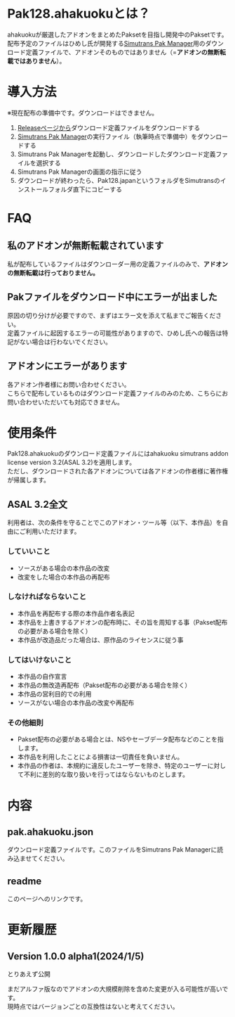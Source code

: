 # Pak128.ahakuokuとは？
ahakuokuが厳選したアドオンをまとめたPaksetを目指し開発中のPaksetです。  
配布予定のファイルはひめし氏が開発する[Simutrans Pak Manager](https://github.com/teamhimeh/SimutransPakManager)用のダウンロード定義ファイルで、アドオンそのものではありません（=**アドオンの無断転載ではありません**）。

# 導入方法
※現在配布の準備中です。ダウンロードはできません。
1. [Releaseページから](https://github.com/ahakuoku/Pak128.ahakuoku/releases)ダウンロード定義ファイルをダウンロードする
2. [Simutrans Pak Manager](https://github.com/teamhimeh/SimutransPakManager)の実行ファイル（執筆時点で準備中）をダウンロードする
3. Simutrans Pak Managerを起動し、ダウンロードしたダウンロード定義ファイルを選択する
4. Simutrans Pak Managerの画面の指示に従う
5. ダウンロードが終わったら、Pak128.japanというフォルダをSimutransのインストールフォルダ直下にコピーする

# FAQ
## 私のアドオンが無断転載されています
私が配布しているファイルはダウンローダー用の定義ファイルのみで、**アドオンの無断転載は行っておりません。**

## Pakファイルをダウンロード中にエラーが出ました
原因の切り分けが必要ですので、まずはエラー文を添えて私までご報告ください。  
定義ファイルに起因するエラーの可能性がありますので、ひめし氏への報告は特記がない場合は行わないでください。

## アドオンにエラーがあります
各アドオン作者様にお問い合わせください。  
こちらで配布しているものはダウンロード定義ファイルのみのため、こちらにお問い合わせいただいても対応できません。

# 使用条件
Pak128.ahakuokuのダウンロード定義ファイルにはahakuoku simutrans addon license version 3.2(ASAL 3.2)を適用します。  
ただし、ダウンロードされた各アドオンについては各アドオンの作者様に著作権が帰属します。

## ASAL 3.2全文
利用者は、次の条件を守ることでこのアドオン・ツール等（以下、本作品）を自由にご利用いただけます。

### していいこと
- ソースがある場合の本作品の改変
- 改変をした場合の本作品の再配布

### しなければならないこと
- 本作品を再配布する際の本作品作者名表記
- 本作品を上書きするアドオンの配布時に、その旨を周知する事（Pakset配布の必要がある場合を除く）
- 本作品が改造品だった場合は、原作品のライセンスに従う事

### してはいけないこと
- 本作品の自作宣言
- 本作品の無改造再配布（Pakset配布の必要がある場合を除く）
- 本作品の営利目的での利用
- ソースがない場合の本作品の改変や再配布

### その他細則
- Pakset配布の必要がある場合とは、NSやセーブデータ配布などのことを指します。
- 本作品を利用したことによる損害は一切責任を負いません。
- 本作品の作者は、本規約に違反したユーザーを除き、特定のユーザーに対して不利に差別的な取り扱いを行ってはならないものとします。

# 内容
## pak.ahakuoku.json
ダウンロード定義ファイルです。このファイルをSimutrans Pak Managerに読み込ませてください。

## readme
このページへのリンクです。

# 更新履歴
## Version 1.0.0 alpha1(2024/1/5)
とりあえず公開

まだアルファ版なのでアドオンの大規模削除を含めた変更が入る可能性が高いです。  
現時点ではバージョンごとの互換性はないと考えてください。